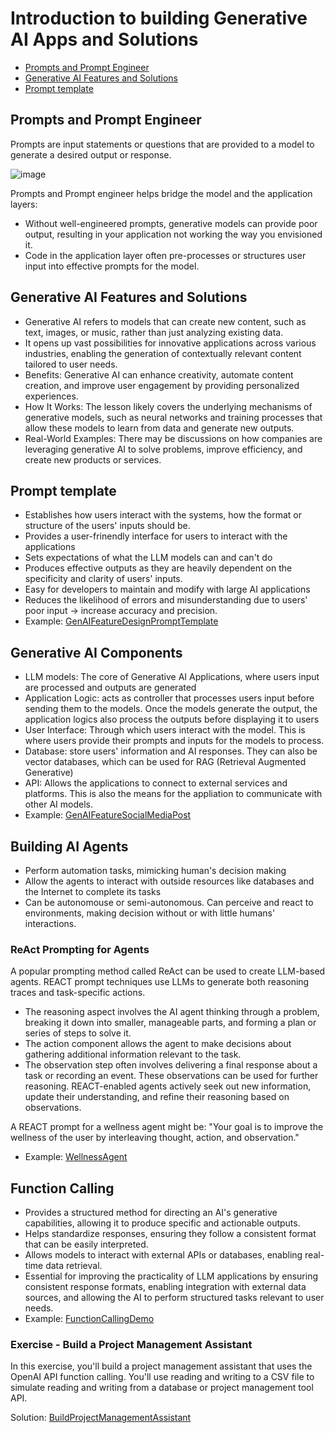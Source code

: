 # Introduction to building Generative AI Apps and Solutions
- [Prompts and Prompt Engineer](#prompts-and-prompt-engineer)
- [Generative AI Features and Solutions](#generative-ai-features-and-solutions)
- [Prompt template](#prompt-template)

## Prompts and Prompt Engineer
Prompts are input statements or questions that are provided to a model to generate a desired output or response.

![image](https://github.com/user-attachments/assets/50522311-fcbe-473d-9ffa-7012c7a68f36)

Prompts and Prompt engineer helps bridge the model and the application layers:
- Without well-engineered prompts, generative models can provide poor output, resulting in your application not working the way you envisioned it.
- Code in the application layer often pre-processes or structures user input into effective prompts for the model.

## Generative AI Features and Solutions
- Generative AI refers to models that can create new content, such as text, images, or music, rather than just analyzing existing data.
- It opens up vast possibilities for innovative applications across various industries, enabling the generation of contextually relevant content tailored to user needs.
- Benefits: Generative AI can enhance creativity, automate content creation, and improve user engagement by providing personalized experiences.
- How It Works: The lesson likely covers the underlying mechanisms of generative models, such as neural networks and training processes that allow these models to learn from data and generate new outputs.
- Real-World Examples: There may be discussions on how companies are leveraging generative AI to solve problems, improve efficiency, and create new products or services.

## Prompt template
- Establishes how users interact with the systems, how the format or structure of the users' inputs should be.
- Provides a user-frinendly interface for users to interact with the applications
- Sets expectations of what the LLM models can and can't do
- Produces effective outputs as they are heavily dependent on the specificity and clarity of users' inputs.
- Easy for developers to maintain and modify with large AI applications
- Reduces the likelihood of errors and misunderstanding due to users' poor input -> increase accuracy and precision.
- Example: [GenAIFeatureDesignPromptTemplate](./GenAIFeatureDesignPromptTemplate.ipynb)

## Generative AI Components
- LLM models: The core of Generative AI Applications, where users input are processed and outputs are generated
- Application Logic: acts as controller that processes users input before sending them to the models. Once the models generate the output, the application logics also process the outputs before displaying it to users
- User Interface: Through which users interact with the model. This is where users provide their prompts and inputs for the models to process.
- Database: store users' information and AI responses. They can also be vector databases, which can be used for RAG (Retrieval Augmented Generative)
- API: Allows the applications to connect to external services and platforms. This is also the means for the appliation to communicate with other AI models.
- Example: [GenAIFeatureSocialMediaPost](./GenAIFeatureSocialMediaPost.ipynb)

## Building AI Agents
- Perform automation tasks, mimicking human's decision making
- Allow the agents to interact with outside resources like databases and the Internet to complete its tasks
- Can be autonomouse or semi-autonomous. Can perceive and react to environments, making decision without or with little humans' interactions.

### ReAct Prompting for Agents
A popular prompting method called ReAct can be used to create LLM-based agents. REACT prompt techniques use LLMs to generate both reasoning traces and task-specific actions.

- The reasoning aspect involves the AI agent thinking through a problem, breaking it down into smaller, manageable parts, and forming a plan or series of steps to solve it.
- The action component allows the agent to make decisions about gathering additional information relevant to the task.
- The observation step often involves delivering a final response about a task or recording an event. These observations can be used for further reasoning. REACT-enabled agents actively seek out new information, update their understanding, and refine their reasoning based on observations.

A REACT prompt for a wellness agent might be: "Your goal is to improve the wellness of the user by interleaving thought, action, and observation."

- Example: [WellnessAgent](./WellnessAgent.ipynb)

## Function Calling
- Provides a structured method for directing an AI's generative capabilities, allowing it to produce specific and actionable outputs.
- Helps standardize responses, ensuring they follow a consistent format that can be easily interpreted.
- Allows models to interact with external APIs or databases, enabling real-time data retrieval.
- Essential for improving the practicality of LLM applications by ensuring consistent response formats, enabling integration with external data sources, and allowing the AI to perform structured tasks relevant to user needs.
- Example: [FunctionCallingDemo](./FunctionCallingDemo.ipynb)

### Exercise - Build a Project Management Assistant
In this exercise, you'll build a project management assistant that uses the OpenAI API function calling. You'll use reading and writing to a CSV file to simulate reading and writing from a database or project management tool API.

Solution: [BuildProjectManagementAssistant](BuildProjectManagementAssistant.ipynb)

